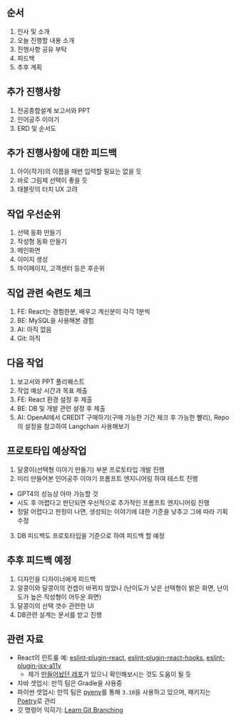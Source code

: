 ## 순서
1. 인사 및 소개
2. 오늘 진행할 내용 소개
3. 진행사항 공유 부탁
4. 피드백
5. 추후 계획

## 추가 진행사항
1. 전공종합설계 보고서와 PPT
2. 인어공주 이야기
3. ERD 및 순서도

## 추가 진행사항에 대한 피드백
1. 아이(작가)의 이름을 매번 입력할 필요는 없을 듯
2. 바로 그림체 선택이 좋을 듯
3. 태블릿의 터치 UX 고려

## 작업 우선순위
1. 선택 동화 만들기
2. 작성형 동화 만들기
3. 메인화면
4. 이미지 생성
5. 마이페이지, 고객센터 등은 후순위

## 직업 관련 숙련도 체크
1. FE: React는 경험한분, 배우고 계신분이 각각 1분씩
2. BE: MySQL을 사용해본 경험
3. AI: 아직 없음
4. Git: 아직

## 다음 작업
1. 보고서와 PPT 풀리퀘스트
2. 작업 예상 시간과 목표 제출
3. FE: React 환경 설정 후 제출
4. BE: DB 및 개발 관련 설정 후 제출
5. AI: OpenAI에서 CREDIT 구매하기(구매 가능한 기간 체크 후 가능한 빨리), Repo의 설정을 참고하여 Langchain 사용해보기

## 프로토타입 예상작업
1. 달콩이(선택형 이야기 만들기) 부분 프로토타입 개발 진행
2. 미리 만들어본 인어공주 이야기 프롬프트 엔지니어링 하여 테스트 진행
  - GPT4의 성능상 아마 가능할 것
  - 시도 후 어렵다고 판단되면 우선적으로 추가적인 프롬프트 엔지니어링 진행
  - 정말 어렵다고 판정이 나면, 생성되는 이야기에 대한 기준을 낮추고 그에 따라 기획 수정
3. DB 피드백도 프로토타입을 기준으로 하여 피드백 할 예정

## 추후 피드백 예정
1. 디자인을 디자이너에게 피드백
2. 알콩이와 달콩이의 컨셉이 바뀌지 않았나 (난이도가 낮은 선택형이 밝은 화면, 난이도가 높은 작성형이 어두운 화면)
3. 달콩이의 선택 갯수 관련한 UI
4. DB관련 설계는 문서를 받고 진행

## 관련 자료
- React의 린트룰 예: [eslint-plugin-react](https://github.com/jsx-eslint/eslint-plugin-react), [eslint-plugin-react-hooks](https://github.com/facebook/react/tree/main/packages/eslint-plugin-react-hooks), [eslint-plugin-jsx-a11y](https://github.com/jsx-eslint/eslint-plugin-jsx-a11y)
  - 제가 [만들어놨던 레포](https://github.com/black7375/ts-monorepo-template/)가 있으니 확인해보시는 것도 도움이 될 듯
- 자바 셋업시: 만끽 팀은 Gradle을 사용중
- 파이썬 셋업시: 만끽 팀은 [pyenv](https://github.com/pyenv/pyenv)를 통해 `3.10`을 사용하고 있으며, 패키지는 [Poetry](https://python-poetry.org/)로 관리
- 깃 명령어 익히기: [Learn Git Branching](https://learngitbranching.js.org/?locale=ko)
